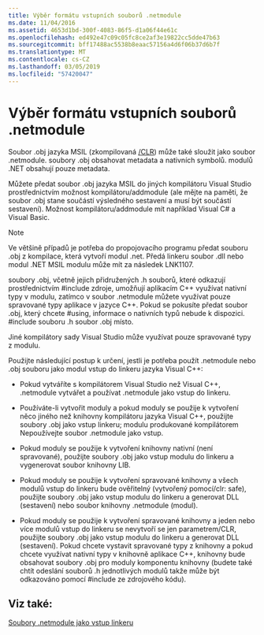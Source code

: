 ```yaml
---
title: Výběr formátu vstupních souborů .netmodule
ms.date: 11/04/2016
ms.assetid: 4653d1bd-300f-4083-86f5-d1a06f44e61c
ms.openlocfilehash: ed492e47c09c05fc8ce2af3e19822cc5dde47b63
ms.sourcegitcommit: bff17488ac5538b8eaac57156a4d6f06b37d6b7f
ms.translationtype: MT
ms.contentlocale: cs-CZ
ms.lasthandoff: 03/05/2019
ms.locfileid: "57420047"
---
```

# <a name="choosing-the-format-of-netmodule-input-files"></a>Výběr formátu vstupních souborů .netmodule

Soubor .obj jazyka MSIL (zkompilovaná [/CLR](../../build/reference/clr-common-language-runtime-compilation.md)) může také sloužit jako soubor .netmodule.  soubory .obj obsahovat metadata a nativních symbolů.  modulů .NET obsahují pouze metadata.

Můžete předat soubor .obj jazyka MSIL do jiných kompilátoru Visual Studio prostřednictvím možnost kompilátoru/addmodule (ale mějte na paměti, že soubor .obj stane součástí výsledného sestavení a musí být součástí sestavení).  Možnost kompilátoru/addmodule mít například Visual C# a Visual Basic.

> [!NOTE]
>  Ve většině případů je potřeba do propojovacího programu předat souboru .obj z kompilace, která vytvoří modul .net.  Předá linkeru soubor .dll nebo modul .NET MSIL modulu může mít za následek LNK1107.

soubory .obj, včetně jejich přidružených .h souborů, které odkazují prostřednictvím #include zdroje, umožňují aplikacím C++ využívat nativní typy v modulu, zatímco v soubor .netmodule můžete využívat pouze spravované typy aplikace v jazyce C++.  Pokud se pokusíte předat soubor .obj, který chcete #using, informace o nativních typů nebude k dispozici. #include souboru .h soubor .obj místo.

Jiné kompilátory sady Visual Studio může využívat pouze spravované typy z modulu.

Použijte následující postup k určení, jestli je potřeba použít .netmodule nebo .obj souboru jako modul vstup do linkeru jazyka Visual C++:

- Pokud vytváříte s kompilátorem Visual Studio než Visual C++, .netmodule vytvářet a používat .netmodule jako vstup do linkeru.

- Používáte-li vytvořit moduly a pokud moduly se použije k vytvoření něco jiného než knihovny kompilátoru jazyka Visual C++, použijte soubory .obj jako vstup linkeru; modulu produkované kompilátorem Nepoužívejte soubor .netmodule jako vstup.

- Pokud moduly se použije k vytvoření knihovny nativní (není spravované), použijte soubory .obj jako vstup modulu do linkeru a vygenerovat soubor knihovny LIB.

- Pokud moduly se použije k vytvoření spravované knihovny a všech modulů vstup do linkeru bude ověřitelný (vytvořený pomocí/clr: safe), použijte soubory .obj jako vstup modulu do linkeru a generovat DLL (sestavení) nebo soubor knihovny .netmodule (modul).

- Pokud moduly se použije k vytvoření spravované knihovny a jeden nebo více modulů vstup do linkeru se nevytvoří se jen parametrem/CLR, použijte soubory .obj jako vstup modulu do linkeru a generovat DLL (sestavení).  Pokud chcete vystavit spravované typy z knihovny a pokud chcete využívat nativní typy v knihovně aplikace C++, knihovny bude obsahovat soubory .obj pro moduly komponentu knihovny (budete také chtít odeslání souborů .h jednotlivých modulů takže může být odkazováno pomocí #include ze zdrojového kódu).

## <a name="see-also"></a>Viz také:

[Soubory .netmodule jako vstup linkeru](../../build/reference/netmodule-files-as-linker-input.md)
